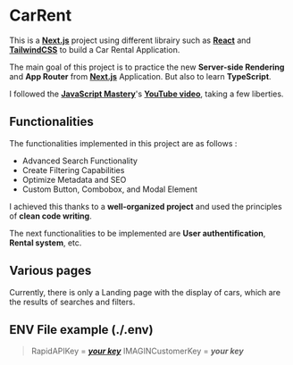# CarRent

This is a [<b>Next.js</b>](https://nextjs.org/) project using different librairy such as [<b>React</b>](https://react.dev/) and [<b>TailwindCSS</b>](https://tailwindcss.com/) to build a Car Rental Application.

The main goal of this project is to practice the new <b>Server-side Rendering</b> and <b>App Router</b> from [<b>Next.js</b>](https://nextjs.org/) Application.
But also to learn <b>TypeScript</b>.

I followed the [<b>JavaScript Mastery</b>](https://www.youtube.com/@javascriptmastery)'s [<b>YouTube video</b>](https://youtu.be/pUNSHPyVryU?si=3y4dQ9sSKVkrDBGU), taking a few liberties.

## Functionalities

The functionalities implemented in this project are as follows :

- Advanced Search Functionality
- Create Filtering Capabilities
- Optimize Metadata and SEO
- Custom Button, Combobox, and Modal Element

I achieved this thanks to a <b>well-organized project</b> and used the principles of <b>clean code writing</b>.

The next functionalities to be implemented are <b>User authentification</b>, <b>Rental system</b>, etc.

## Various pages

Currently, there is only a Landing page with the display of cars, which are the results of searches and filters.

## ENV File example (./.env)

> RapidAPIKey = [<i><b>your key</b></i>](https://rapidapi.com/apininjas/api/cars-by-api-ninjas)
> IMAGINCustomerKey = <i><b>your key</b></i>
